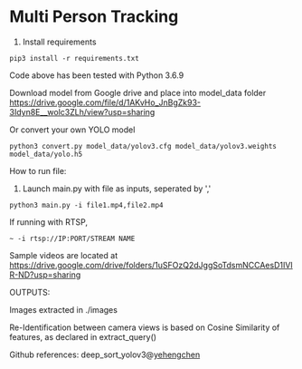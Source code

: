# Multi Person Tracking

1. Install requirements

```
pip3 install -r requirements.txt 
```
Code above has been tested with Python 3.6.9

Download model from Google drive and place into model_data folder
https://drive.google.com/file/d/1AKvHo_JnBgZk93-3Idyn8E__wolc3ZLh/view?usp=sharing

Or convert your own YOLO model 
```
python3 convert.py model_data/yolov3.cfg model_data/yolov3.weights model_data/yolo.h5
```
How to run file: 

1. Launch main.py with file as inputs, seperated by ','
```
python3 main.py -i file1.mp4,file2.mp4
```
If running with RTSP, 
```
~ -i rtsp://IP:PORT/STREAM NAME
```  

Sample videos are located at
https://drive.google.com/drive/folders/1uSFOzQ2dJggSoTdsmNCCAesD1IVIR-ND?usp=sharing
  

OUTPUTS:

Images extracted in ./images

Re-Identification between camera views is based on Cosine Similarity of features, as declared in extract_query()


Github references:
deep_sort_yolov3@[yehengchen](https://github.com/yehengchen/Object-Detection-and-Tracking/tree/master/OneStage/yolo/deep_sort_yolov3)
